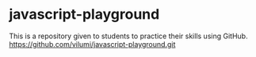 # javascript-playground
This is a repository given to students to practice their skills using GitHub.
https://github.com/vilumi/javascript-playground.git
